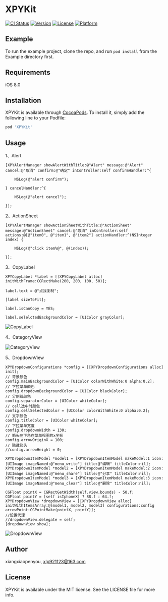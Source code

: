 # XPYKit

[![CI Status](https://img.shields.io/travis/xiangxiaopenyou/XPYKit.svg?style=flat)](https://travis-ci.org/xiangxiaopenyou/XPYKit)
[![Version](https://img.shields.io/cocoapods/v/XPYKit.svg?style=flat)](https://cocoapods.org/pods/XPYKit)
[![License](https://img.shields.io/cocoapods/l/XPYKit.svg?style=flat)](https://cocoapods.org/pods/XPYKit)
[![Platform](https://img.shields.io/cocoapods/p/XPYKit.svg?style=flat)](https://cocoapods.org/pods/XPYKit)

## Example

To run the example project, clone the repo, and run `pod install` from the Example directory first.

## Requirements
iOS 8.0

## Installation

XPYKit is available through [CocoaPods](https://cocoapods.org). To install
it, simply add the following line to your Podfile:

```ruby
pod 'XPYKit'
```

## Usage

1、Alert

    [XPYAlertManager showAlertWithTitle:@"Alert" message:@"Alert" cancel:@"取消" confirm:@"确定" inController:self confirmHandler:^{

        NSLog(@"alert confirm");
    
    } cancelHandler:^{

        NSLog(@"alert cancel");
    
    }];

2、ActionSheet

    [XPYAlertManager showActionSheetWithTitle:@"ActionSheet" message:@"ActionSheet" cancel:@"取消" inController:self actions:@[@"item0", @"item1", @"item2"] actionHandler:^(NSInteger index) {

        NSLog(@"click item%@", @(index));
    
    }];

3、CopyLabel

    XPYCopyLabel *label = [[XPYCopyLabel alloc] initWithFrame:CGRectMake(200, 200, 100, 50)];
    
    label.text = @"点我复制";
    
    [label sizeToFit];
    
    label.isCanCopy = YES;
    
    label.selelctedBackgroundColor = [UIColor grayColor];
    
![CopyLabel](Example/ExampleImages/copy_label.gif)

4、CategoryView

![CategoryView](Example/ExampleImages/category_view.gif)

5、DropdownView

    XPYDropdownConfigurations *config = [[XPYDropdownConfigurations alloc] init];
    // 背景颜色
    config.mainBackgroundColor = [UIColor colorWithWhite:0 alpha:0.2];
    // 下拉菜单颜色
    config.dropdownBackgroundColor = [UIColor blackColor];
    // 分割线颜色
    config.separatorColor = [UIColor whiteColor];
    // cell选中时颜色
    config.cellSelectedColor = [UIColor colorWithWhite:0 alpha:0.2];
    // 文字颜色
    config.titleColor = [UIColor whiteColor];
    // 下拉菜单宽度
    config.dropdownWidth = 130;
    // 箭头左下角在菜单视图的x坐标
    config.arrowOriginX = 100;
    // 隐藏箭头
    //config.arrowHeight = 0;

    XPYDropdownItemModel *model1 = [XPYDropdownItemModel makeModel:1 icon:[UIImage imageNamed:@"menu_write"] title:@"编辑" titleColor:nil];
    XPYDropdownItemModel *model2 = [XPYDropdownItemModel makeModel:2 icon:[UIImage imageNamed:@"menu_share"] title:@"分享" titleColor:nil];
    XPYDropdownItemModel *model3 = [XPYDropdownItemModel makeModel:3 icon:[UIImage imageNamed:@"menu_clear"] title:@"删除" titleColor:nil];
    
    CGFloat pointX = CGRectGetWidth(self.view.bounds) - 50.f;
    CGFloat pointY = [self isIphoneX] ? 88.f : 64.f;
    XPYDropdownView *dropdownView = [[XPYDropdownView alloc] initWithItemsArray:@[model1, model2, model3] configurations:config arrowPoint:CGPointMake(pointX, pointY)];
    //设置代理
    //dropdownView.delegate = self;
    [dropdownView show];

![DropdownView](Example/ExampleImages/dropdown_view.gif)


## Author

xiangxiaopenyou, xlp921123@163.com

## License

XPYKit is available under the MIT license. See the LICENSE file for more info.
